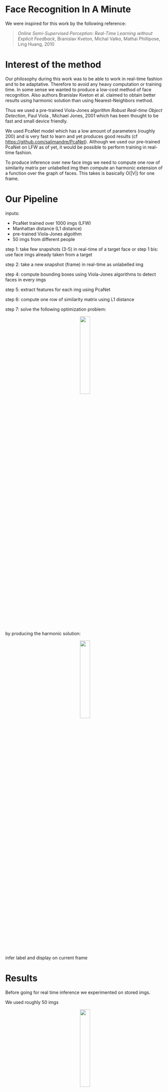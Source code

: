 # Face Recognition In A Minute

We were inspired for this work by the following reference:

> *Online Semi-Supervised Perception: Real-Time Learning without Explicit Feedback*, Branislav Kveton, Michal Valko, Mathai Phillipose, Ling Huang, 2010


# Interest of the method

Our philosophy during this work was to be able to work in real-time fashion and to be adaptative. Therefore to avoid any heavy computation or training time. In some sense we wanted to produce a low-cost method of face recognition. Also authors Branislav Kveton et al. claimed to obtain better results using harmonic solution than using Nearest-Neighbors method.

Thus we used a pre-trained Viola-Jones algorithm *Robust Real-time Object Detection*, Paul Viola , Michael Jones, 2001 which has been thought to be fast and small device friendly. 

We used PcaNet model which has a low amount of parameters (roughly 200) and is very fast to learn and yet produces good results (cf https://github.com/salimandre/PcaNet). Although we used our pre-trained PcaNet on LFW as of yet, it would be possible to perform training in real-time fashion.

To produce inference over new face imgs we need to compute one row of similarity matrix per unlabelled img then compute an harmonic extension of a function over the graph of faces. This takes is basically O(|V|) for one frame.


# Our Pipeline

inputs: 
  * PcaNet trained over 1000 imgs (LFW)
  * Manhattan distance (L1 distance)
  * pre-trained Viola-Jones algoithm
  * 50 imgs from different people

step 1: take few snapshots (3-5) in real-time of a target face 
or 
step 1 bis: use face imgs already taken from a target

step 2: take a new snapshot (frame) in real-time as unlabelled img

step 4: compute bounding boxes using Viola-Jones algorithms to detect faces in every imgs

step 5: extract features for each img using PcaNet

step 6: compute one row of similarity matrix using L1 distance

step 7: solve the following optimization problem:

<p align="center">
  <img src="img/filters_l1.png" width="25%">
</p>

by producing the harmonic solution:

<p align="center">
  <img src="img/filters_l1.png" width="25%">
</p>

infer label and display on current frame

# Results

Before going for real time inference we experimented on stored imgs.  

We used roughly 50 imgs 

<p align="center">
  <img src="img/filters_l1.png" width="25%">
</p>


# Limits

* Viola does capture well change of pose therefore to detect a face we need it to be mostly frontal

* we do not use a pre-trained segmentation tool to extract faces from background in bounding boxes.


## Summary of the method

* PcaNet is a model which computes a **cascade of convolutions**. At each level of the network **filters** are learnt using PCA. It is achieved by first **sampling patches** from dataset. Then PCA learns an **orthogonal basis of patches** which allows to decompose any patch in this new basis so that it minimizes the loss of information. 

<p align="center">
  <img src="img/filters_l1.png" width="25%">
</p>
